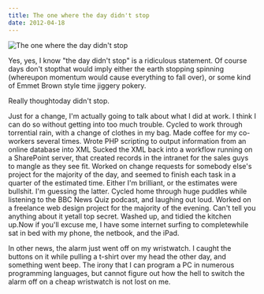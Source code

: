 ```yaml
---
title: The one where the day didn't stop
date: 2012-04-18
---
```


![The one where the day didn't stop](https://source.unsplash.com/di8ognBauG0/1600x900)

Yes, yes, I know "the day didn't stop" is a ridiculous statement. Of course days don't stopthat would imply either the earth stopping spinning (whereupon momentum would cause everything to fall over), or some kind of Emmet Brown style time jiggery pokery.

Really thoughtoday didn't stop.

Just for a change, I'm actually going to talk about what I did at work. I think I can do so without getting into too much trouble. Cycled to work through torrential rain, with a change of clothes in my bag. Made coffee for my co-workers several times. Wrote PHP scripting to output information from an online database into XML Sucked the XML back into a workflow running on a SharePoint server, that created records in the intranet for the sales guys to mangle as they see fit. Worked on change requests for somebody else's project for the majority of the day, and seemed to finish each task in a quarter of the estimated time. Either I'm brilliant, or the estimates were bullshit. I'm guessing the latter. Cycled home through huge puddles while listening to the BBC News Quiz podcast, and laughing out loud. Worked on a freelance web design project for the majority of the evening. Can't tell you anything about it yetall top secret. Washed up, and tidied the kitchen up.Now if you'll excuse me, I have some internet surfing to completewhile sat in bed with my phone, the netbook, and the iPad.

In other news, the alarm just went off on my wristwatch. I caught the buttons on it while pulling a t-shirt over my head the other day, and something went beep. The irony that I can program a PC in numerous programming languages, but cannot figure out how the hell to switch the alarm off on a cheap wristwatch is not lost on me.